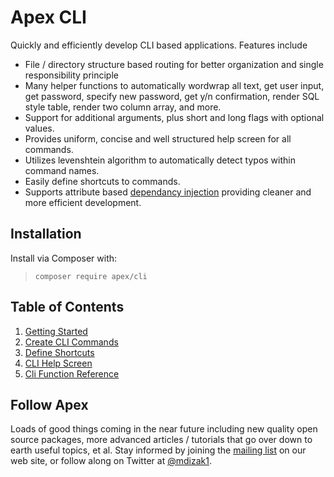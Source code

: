 
# Apex CLI

Quickly and efficiently develop CLI based applications.  Features include

* File / directory structure based routing for better organization and single responsibility principle
* Many helper functions to automatically wordwrap all text, get user input, get password, specify new password, get y/n confirmation, render SQL style table, render two column array, and more.
* Support for additional arguments, plus short and long flags with optional values.
* Provides uniform, concise and well structured help screen for all commands.
* Utilizes levenshtein algorithm to automatically detect typos within command names.
* Easily define shortcuts to commands.
* Supports attribute based [dependancy injection](https//github.com/apexpl/container/) providing cleaner and more efficient development.

## Installation

Install via Composer with:

> `composer require apex/cli`

## Table of Contents

1. [Getting Started](https://github.com/apexpl/cli/blob/master/docs/getting_started.md)
2. [Create CLI Commands](https://github.com/apexpl/cli/blob/master/docs/create.md)
3. [Define Shortcuts](https://github.com/apexpl/cli/blob/master/docs/shortcuts.md)
4. [CLI Help Screen](https://github.com/apexpl/cli/blob/master/docs/help_screen.md)
5. [Cli Function Reference](https://github.com/apexpl/cli/blob/master/docs/functions/index.md)

## Follow Apex

Loads of good things coming in the near future including new quality open source packages, more advanced articles / tutorials that go over down to earth useful topics, et al.  Stay informed by joining the <a href="https://apexpl.io/">mailing list</a> on our web site, or follow along on Twitter at <a href="https://twitter.com/mdizak1">@mdizak1</a>.


